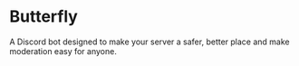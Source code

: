 # Butterfly
 A Discord bot designed to make your server a safer, better place and make moderation easy for anyone.
